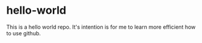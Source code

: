 # hello-world
This is a hello world repo.
It's intention is for me to learn more efficient how to use github.
